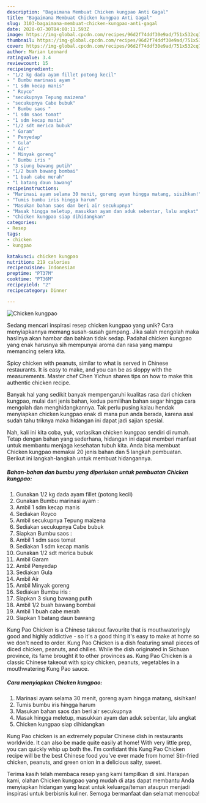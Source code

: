 ```yaml
---
description: "Bagaimana Membuat Chicken kungpao Anti Gagal"
title: "Bagaimana Membuat Chicken kungpao Anti Gagal"
slug: 3103-bagaimana-membuat-chicken-kungpao-anti-gagal
date: 2020-07-30T04:00:11.593Z
image: https://img-global.cpcdn.com/recipes/96d2f74ddf30e9ad/751x532cq70/chicken-kungpao-foto-resep-utama.jpg
thumbnail: https://img-global.cpcdn.com/recipes/96d2f74ddf30e9ad/751x532cq70/chicken-kungpao-foto-resep-utama.jpg
cover: https://img-global.cpcdn.com/recipes/96d2f74ddf30e9ad/751x532cq70/chicken-kungpao-foto-resep-utama.jpg
author: Marian Leonard
ratingvalue: 3.4
reviewcount: 15
recipeingredient:
- "1/2 kg dada ayam fillet potong kecil"
- " Bumbu marinasi ayam "
- "1 sdm kecap manis"
- " Royco"
- "secukupnya Tepung maizena"
- "secukupnya Cabe bubuk"
- " Bumbu saos "
- "1 sdm saos tomat"
- "1 sdm kecap manis"
- "1/2 sdt merica bubuk"
- " Garam"
- " Penyedap"
- " Gula"
- " Air"
- " Minyak goreng"
- " Bumbu iris "
- "3 siung bawang putih"
- "1/2 buah bawang bombai"
- "1 buah cabe merah"
- "1 batang daun bawang"
recipeinstructions:
- "Marinasi ayam selama 30 menit, goreng ayam hingga matang, sisihkan!"
- "Tumis bumbu iris hingga harum"
- "Masukan bahan saos dan beri air secukupnya"
- "Masak hingga meletup, masukkan ayam dan aduk sebentar, lalu angkat"
- "Chicken kungpao siap dihidangkan"
categories:
- Resep
tags:
- chicken
- kungpao

katakunci: chicken kungpao 
nutrition: 219 calories
recipecuisine: Indonesian
preptime: "PT37M"
cooktime: "PT36M"
recipeyield: "2"
recipecategory: Dinner

---
```



![Chicken kungpao](https://img-global.cpcdn.com/recipes/96d2f74ddf30e9ad/751x532cq70/chicken-kungpao-foto-resep-utama.jpg)

Sedang mencari inspirasi resep chicken kungpao yang unik? Cara menyiapkannya memang susah-susah gampang. Jika salah mengolah maka hasilnya akan hambar dan bahkan tidak sedap. Padahal chicken kungpao yang enak harusnya sih mempunyai aroma dan rasa yang mampu memancing selera kita.

Spicy chicken with peanuts, similar to what is served in Chinese restaurants. It is easy to make, and you can be as sloppy with the measurements. Master chef Chen Yichun shares tips on how to make this authentic chicken recipe.

Banyak hal yang sedikit banyak mempengaruhi kualitas rasa dari chicken kungpao, mulai dari jenis bahan, kedua pemilihan bahan segar hingga cara mengolah dan menghidangkannya. Tak perlu pusing kalau hendak menyiapkan chicken kungpao enak di mana pun anda berada, karena asal sudah tahu triknya maka hidangan ini dapat jadi sajian spesial.


Nah, kali ini kita coba, yuk, variasikan chicken kungpao sendiri di rumah. Tetap dengan bahan yang sederhana, hidangan ini dapat memberi manfaat untuk membantu menjaga kesehatan tubuh kita. Anda bisa membuat Chicken kungpao memakai 20 jenis bahan dan 5 langkah pembuatan. Berikut ini langkah-langkah untuk membuat hidangannya.

<!--inarticleads1-->

##### Bahan-bahan dan bumbu yang diperlukan untuk pembuatan Chicken kungpao:

1. Gunakan 1/2 kg dada ayam fillet (potong kecil)
1. Gunakan  Bumbu marinasi ayam :
1. Ambil 1 sdm kecap manis
1. Sediakan  Royco
1. Ambil secukupnya Tepung maizena
1. Sediakan secukupnya Cabe bubuk
1. Siapkan  Bumbu saos :
1. Ambil 1 sdm saos tomat
1. Sediakan 1 sdm kecap manis
1. Gunakan 1/2 sdt merica bubuk
1. Ambil  Garam
1. Ambil  Penyedap
1. Sediakan  Gula
1. Ambil  Air
1. Ambil  Minyak goreng
1. Sediakan  Bumbu iris :
1. Siapkan 3 siung bawang putih
1. Ambil 1/2 buah bawang bombai
1. Ambil 1 buah cabe merah
1. Siapkan 1 batang daun bawang


Kung Pao Chicken is a Chinese takeout favourite that is mouthwateringly good and highly addictive - so it&#39;s a good thing it&#39;s easy to make at home so we don&#39;t need to order. Kung Pao Chicken is a dish featuring small pieces of diced chicken, peanuts, and chilies. While the dish originated in Sichuan province, its fame brought it to other provinces as. Kung Pao Chicken is a classic Chinese takeout with spicy chicken, peanuts, vegetables in a mouthwatering Kung Pao sauce. 

<!--inarticleads2-->

##### Cara menyiapkan Chicken kungpao:

1. Marinasi ayam selama 30 menit, goreng ayam hingga matang, sisihkan!
1. Tumis bumbu iris hingga harum
1. Masukan bahan saos dan beri air secukupnya
1. Masak hingga meletup, masukkan ayam dan aduk sebentar, lalu angkat
1. Chicken kungpao siap dihidangkan


Kung Pao chicken is an extremely popular Chinese dish in restaurants worldwide. It can also be made quite easily at home! With very little prep, you can quickly whip up both the. I&#39;m confidant this Kung Pao Chicken recipe will be the best Chinese food you&#39;ve ever made from home! Stir-fried chicken, peanuts, and green onion in a delicious salty, sweet. 

Terima kasih telah membaca resep yang kami tampilkan di sini. Harapan kami, olahan Chicken kungpao yang mudah di atas dapat membantu Anda menyiapkan hidangan yang lezat untuk keluarga/teman ataupun menjadi inspirasi untuk berbisnis kuliner. Semoga bermanfaat dan selamat mencoba!
